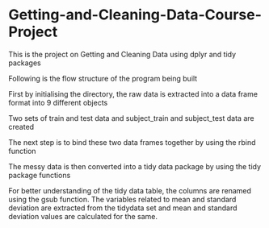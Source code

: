 # Getting-and-Cleaning-Data-Course-Project
This is the project on Getting and Cleaning Data using dplyr and tidy packages

Following is the flow structure of the program being built

First by initialising the directory, the raw data is extracted into a data frame format into 9 different objects

Two sets of train and test data and subject_train and subject_test data are created

The next step is to bind these two data frames together by using the rbind function

The messy data is then converted into a tidy data package by using the tidy package functions

For better understanding of the tidy data table, the columns are renamed using the gsub function. The variables related to mean and standard deviation are extracted from the tidydata set and mean and standard deviation values are calculated for the same.


